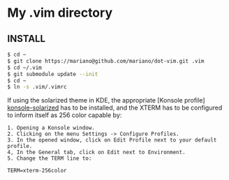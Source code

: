 # My .vim directory #

## INSTALL ##

```bash
$ cd ~
$ git clone https://mariano@github.com/mariano/dot-vim.git .vim
$ cd ~/.vim
$ git submodule update --init
$ cd ~
$ ln -s .vim/.vimrc
```

If using the solarized theme in KDE, the appropriate [Konsole profile] [konsole-solarized]
has to be installed, and the XTERM has to be configured to inform itself as 256 color
capable by: 

    1. Opening a Konsole window.
    2. Clicking on the menu Settings -> Configure Profiles.
    3. In the opened window, click on Edit Profile next to your default profile.
    4, In the General tab, click on Edit next to Environment.
    5. Change the TERM line to:

```
TERM=xterm-256color
```

[konsole-solarized]: https://github.com/phiggins/solarized/tree/master/konsole-solarized
